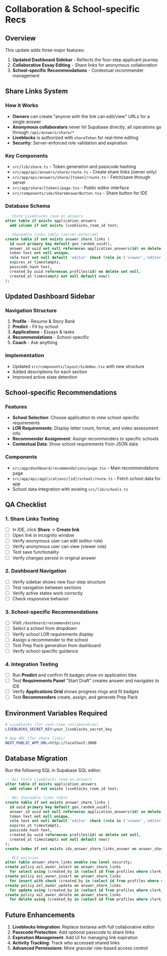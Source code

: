 # Collaboration & School-specific Recs

## Overview

This update adds three major features:

1. **Updated Dashboard Sidebar** - Reflects the four-step applicant journey
2. **Collaborative Essay Editing** - Share links for anonymous collaboration
3. **School-specific Recommendations** - Contextual recommender management

## Share Links System

### How it Works

- **Owners** can create "anyone with the link can edit/view" URLs for a single answer
- **Anonymous collaborators** never hit Supabase directly; all operations go through `/api/answers/share/*`
- **Liveblocks** is authorized with `shareToken` for real-time editing
- **Security**: Server-enforced role validation and expiration

### Key Components

- `src/lib/share.ts` - Token generation and passcode hashing
- `src/app/api/answers/share/route.ts` - Create share links (owner only)
- `src/app/api/answers/share/[token]/route.ts` - Fetch/save through server
- `src/app/share/[token]/page.tsx` - Public editor interface
- `src/components/ide/ShareAnswerButton.tsx` - Share button for IDE

### Database Schema

```sql
-- Store Liveblocks room on answers
alter table if exists application_answers
  add column if not exists liveblocks_room_id text;

-- Shareable links table (server-enforced)
create table if not exists answer_share_links (
  id uuid primary key default gen_random_uuid(),
  answer_id uuid not null references application_answers(id) on delete cascade,
  token text not null unique,
  role text not null default 'editor' check (role in ('viewer','editor')),
  expires_at timestamptz,
  passcode_hash text,
  created_by uuid references profiles(id) on delete set null,
  created_at timestamptz not null default now()
);
```

## Updated Dashboard Sidebar

### Navigation Structure

1. **Profile** - Resume & Story Bank
2. **Predict** - Fit by school
3. **Applications** - Essays & tasks
4. **Recommendations** - School-specific
5. **Coach** - Ask anything

### Implementation

- Updated `src/components/layout/SideNav.tsx` with new structure
- Added descriptions for each section
- Improved active state detection

## School-specific Recommendations

### Features

- **School Selection**: Choose application to view school-specific requirements
- **LOR Requirements**: Display letter count, format, and video assessment info
- **Recommender Assignment**: Assign recommenders to specific schools
- **Contextual Data**: Show school requirements from JSON data

### Components

- `src/app/dashboard/recommendations/page.tsx` - Main recommendations page
- `src/app/api/applications/[id]/school/route.ts` - Fetch school data for app
- School data integration with existing `src/lib/schools.ts`

## QA Checklist

### 1. Share Links Testing

- [ ] In IDE, click **Share** → **Create link**
- [ ] Open link in incognito window
- [ ] Verify anonymous user can edit (editor role)
- [ ] Verify anonymous user can view (viewer role)
- [ ] Test save functionality
- [ ] Verify changes persist in original answer

### 2. Dashboard Navigation

- [ ] Verify sidebar shows new four-step structure
- [ ] Test navigation between sections
- [ ] Verify active states work correctly
- [ ] Check responsive behavior

### 3. School-specific Recommendations

- [ ] Visit `/dashboard/recommendations`
- [ ] Select a school from dropdown
- [ ] Verify school LOR requirements display
- [ ] Assign a recommender to the school
- [ ] Test Prep Pack generation from dashboard
- [ ] Verify school-specific guidance

### 4. Integration Testing

- [ ] Run **Predict** and confirm fit badges show on application tiles
- [ ] Test **Requirements Panel** "Start Draft" creates answer and navigates to IDE
- [ ] Verify **Applications Grid** shows progress rings and fit badges
- [ ] Test **Recommenders** create, assign, and generate Prep Pack

## Environment Variables Required

```bash
# Liveblocks (for real-time collaboration)
LIVEBLOCKS_SECRET_KEY=your_liveblocks_secret_key

# App URL (for share links)
NEXT_PUBLIC_APP_URL=http://localhost:3000
```

## Database Migration

Run the following SQL in Supabase SQL editor:

```sql
-- 0a) Store Liveblocks room on answers
alter table if exists application_answers
  add column if not exists liveblocks_room_id text;

-- 0b) Shareable links table
create table if not exists answer_share_links (
  id uuid primary key default gen_random_uuid(),
  answer_id uuid not null references application_answers(id) on delete cascade,
  token text not null unique,
  role text not null default 'editor' check (role in ('viewer','editor')),
  expires_at timestamptz,
  passcode_hash text,
  created_by uuid references profiles(id) on delete set null,
  created_at timestamptz not null default now()
);
create index if not exists idx_answer_share_links_answer on answer_share_links(answer_id);

-- RLS policies
alter table answer_share_links enable row level security;
create policy asl_owner_select on answer_share_links
  for select using (created_by in (select id from profiles where clerk_user_id = auth_clerk_id()) or auth_role()='admin');
create policy asl_owner_insert on answer_share_links
  for insert with check (created_by in (select id from profiles where clerk_user_id = auth_clerk_id()) or auth_role()='admin');
create policy asl_owner_update on answer_share_links
  for update using (created_by in (select id from profiles where clerk_user_id = auth_clerk_id()) or auth_role()='admin');
create policy asl_owner_delete on answer_share_links
  for delete using (created_by in (select id from profiles where clerk_user_id = auth_clerk_id()) or auth_role()='admin');
```

## Future Enhancements

1. **Liveblocks Integration**: Replace textarea with full collaborative editor
2. **Passcode Protection**: Add optional passcode to share links
3. **Expiration Management**: Add UI for managing link expiration
4. **Activity Tracking**: Track who accessed shared links
5. **Advanced Permissions**: More granular role-based access control
